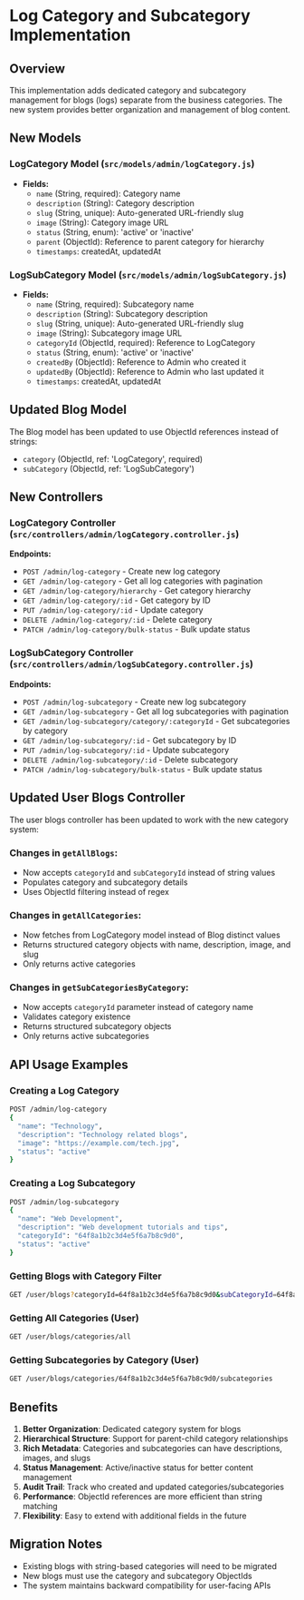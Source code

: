 # Log Category and Subcategory Implementation

## Overview
This implementation adds dedicated category and subcategory management for blogs (logs) separate from the business categories. The new system provides better organization and management of blog content.

## New Models

### LogCategory Model (`src/models/admin/logCategory.js`)
- **Fields:**
  - `name` (String, required): Category name
  - `description` (String): Category description
  - `slug` (String, unique): Auto-generated URL-friendly slug
  - `image` (String): Category image URL
  - `status` (String, enum): 'active' or 'inactive'
  - `parent` (ObjectId): Reference to parent category for hierarchy
  - `timestamps`: createdAt, updatedAt

### LogSubCategory Model (`src/models/admin/logSubCategory.js`)
- **Fields:**
  - `name` (String, required): Subcategory name
  - `description` (String): Subcategory description
  - `slug` (String, unique): Auto-generated URL-friendly slug
  - `image` (String): Subcategory image URL
  - `categoryId` (ObjectId, required): Reference to LogCategory
  - `status` (String, enum): 'active' or 'inactive'
  - `createdBy` (ObjectId): Reference to Admin who created it
  - `updatedBy` (ObjectId): Reference to Admin who last updated it
  - `timestamps`: createdAt, updatedAt

## Updated Blog Model
The Blog model has been updated to use ObjectId references instead of strings:
- `category` (ObjectId, ref: 'LogCategory', required)
- `subCategory` (ObjectId, ref: 'LogSubCategory')

## New Controllers

### LogCategory Controller (`src/controllers/admin/logCategory.controller.js`)
**Endpoints:**
- `POST /admin/log-category` - Create new log category
- `GET /admin/log-category` - Get all log categories with pagination
- `GET /admin/log-category/hierarchy` - Get category hierarchy
- `GET /admin/log-category/:id` - Get category by ID
- `PUT /admin/log-category/:id` - Update category
- `DELETE /admin/log-category/:id` - Delete category
- `PATCH /admin/log-category/bulk-status` - Bulk update status

### LogSubCategory Controller (`src/controllers/admin/logSubCategory.controller.js`)
**Endpoints:**
- `POST /admin/log-subcategory` - Create new log subcategory
- `GET /admin/log-subcategory` - Get all log subcategories with pagination
- `GET /admin/log-subcategory/category/:categoryId` - Get subcategories by category
- `GET /admin/log-subcategory/:id` - Get subcategory by ID
- `PUT /admin/log-subcategory/:id` - Update subcategory
- `DELETE /admin/log-subcategory/:id` - Delete subcategory
- `PATCH /admin/log-subcategory/bulk-status` - Bulk update status

## Updated User Blogs Controller
The user blogs controller has been updated to work with the new category system:

### Changes in `getAllBlogs`:
- Now accepts `categoryId` and `subCategoryId` instead of string values
- Populates category and subcategory details
- Uses ObjectId filtering instead of regex

### Changes in `getAllCategories`:
- Now fetches from LogCategory model instead of Blog distinct values
- Returns structured category objects with name, description, image, and slug
- Only returns active categories

### Changes in `getSubCategoriesByCategory`:
- Now accepts `categoryId` parameter instead of category name
- Validates category existence
- Returns structured subcategory objects
- Only returns active subcategories

## API Usage Examples

### Creating a Log Category
```bash
POST /admin/log-category
{
  "name": "Technology",
  "description": "Technology related blogs",
  "image": "https://example.com/tech.jpg",
  "status": "active"
}
```

### Creating a Log Subcategory
```bash
POST /admin/log-subcategory
{
  "name": "Web Development",
  "description": "Web development tutorials and tips",
  "categoryId": "64f8a1b2c3d4e5f6a7b8c9d0",
  "status": "active"
}
```

### Getting Blogs with Category Filter
```bash
GET /user/blogs?categoryId=64f8a1b2c3d4e5f6a7b8c9d0&subCategoryId=64f8a1b2c3d4e5f6a7b8c9d1
```

### Getting All Categories (User)
```bash
GET /user/blogs/categories/all
```

### Getting Subcategories by Category (User)
```bash
GET /user/blogs/categories/64f8a1b2c3d4e5f6a7b8c9d0/subcategories
```

## Benefits
1. **Better Organization**: Dedicated category system for blogs
2. **Hierarchical Structure**: Support for parent-child category relationships
3. **Rich Metadata**: Categories and subcategories can have descriptions, images, and slugs
4. **Status Management**: Active/inactive status for better content management
5. **Audit Trail**: Track who created and updated categories/subcategories
6. **Performance**: ObjectId references are more efficient than string matching
7. **Flexibility**: Easy to extend with additional fields in the future

## Migration Notes
- Existing blogs with string-based categories will need to be migrated
- New blogs must use the category and subcategory ObjectIds
- The system maintains backward compatibility for user-facing APIs 